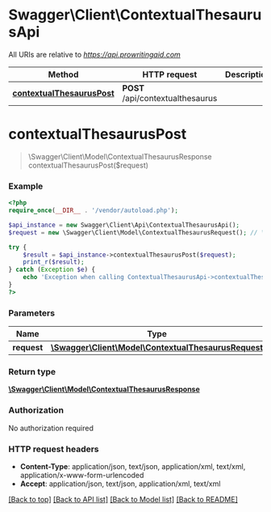 # Swagger\Client\ContextualThesaurusApi

All URIs are relative to *https://api.prowritingaid.com*

Method | HTTP request | Description
------------- | ------------- | -------------
[**contextualThesaurusPost**](ContextualThesaurusApi.md#contextualThesaurusPost) | **POST** /api/contextualthesaurus | 


# **contextualThesaurusPost**
> \Swagger\Client\Model\ContextualThesaurusResponse contextualThesaurusPost($request)



### Example
```php
<?php
require_once(__DIR__ . '/vendor/autoload.php');

$api_instance = new Swagger\Client\Api\ContextualThesaurusApi();
$request = new \Swagger\Client\Model\ContextualThesaurusRequest(); // \Swagger\Client\Model\ContextualThesaurusRequest | 

try {
    $result = $api_instance->contextualThesaurusPost($request);
    print_r($result);
} catch (Exception $e) {
    echo 'Exception when calling ContextualThesaurusApi->contextualThesaurusPost: ', $e->getMessage(), PHP_EOL;
}
?>
```

### Parameters

Name | Type | Description  | Notes
------------- | ------------- | ------------- | -------------
 **request** | [**\Swagger\Client\Model\ContextualThesaurusRequest**](../Model/\Swagger\Client\Model\ContextualThesaurusRequest.md)|  |

### Return type

[**\Swagger\Client\Model\ContextualThesaurusResponse**](../Model/ContextualThesaurusResponse.md)

### Authorization

No authorization required

### HTTP request headers

 - **Content-Type**: application/json, text/json, application/xml, text/xml, application/x-www-form-urlencoded
 - **Accept**: application/json, text/json, application/xml, text/xml

[[Back to top]](#) [[Back to API list]](../../README.md#documentation-for-api-endpoints) [[Back to Model list]](../../README.md#documentation-for-models) [[Back to README]](../../README.md)

